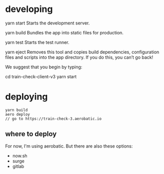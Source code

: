   # developing
  
  yarn start
    Starts the development server.

  yarn build
    Bundles the app into static files for production.

  yarn test
    Starts the test runner.

  yarn eject
    Removes this tool and copies build dependencies, configuration files
    and scripts into the app directory. If you do this, you can’t go back!

We suggest that you begin by typing:

  cd train-check-client-v3
  yarn start

# deploying

```
yarn build
aero deploy
// go to https://train-check-3.aerobatic.io
```

## where to deploy

For now, I'm using aerobatic. But there are also these options:

- now.sh
- surge
- gitlab